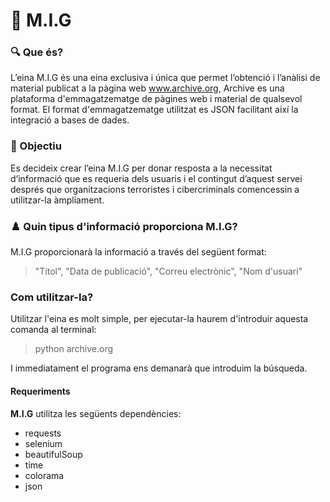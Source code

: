# 🔑 M.I.G

### 🔍 Que és?

L’eina M.I.G és una eina exclusiva i única que permet l’obtenció i l’anàlisi de material publicat a la pàgina web www.archive.org, Archive es una plataforma d'emmagatzematge de pàgines web i material de qualsevol format. El format d'emmagatzematge utilitzat es JSON facilitant així la integració a bases de dades.

### 🎯 Objectiu
Es decideix crear l’eina M.I.G per donar resposta a la necessitat d’informació que es requeria dels usuaris i el contingut d’aquest servei després que organitzacions terroristes i cibercriminals comencessin a utilitzar-la àmpliament.

### ♟️ Quin tipus d'informació proporciona M.I.G?
M.I.G proporcionarà la informació a través del següent format:

> "Títol", "Data de publicació", "Correu electrònic", "Nom d'usuari"

### Com utilitzar-la?
Utilitzar l'eina es molt simple, per ejecutar-la haurem d'introduir aquesta comanda al terminal:
> python archive.org

I immediatament el programa ens demanarà que introduim la búsqueda.

#### Requeriments
**M.I.G** utilitza les següents dependències:

- requests
- selenium
- beautifulSoup
- time
- colorama
- json
